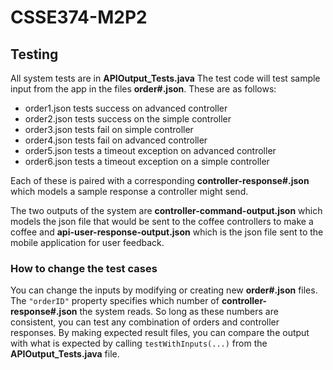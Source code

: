 # CSSE374-M2P2

## Testing
All system tests are in **APIOutput_Tests.java**
The test code will test sample input from the app in the files **order#.json**. These are as follows:

- order1.json tests success on advanced controller
- order2.json tests success on the simple controller
- order3.json tests fail on simple controller
- order4.json tests fail on advanced controller
- order5.json tests a timeout exception on advanced controller
- order6.json tests a timeout exception on a simple controller

Each of these is paired with a corresponding **controller-response#.json** which models a sample response a controller might send.

The two outputs of the system are **controller-command-output.json** which models the json file that would be sent to the coffee controllers to make a coffee and **api-user-response-output.json** which is the json file sent to the mobile application for user feedback.

### How to change the test cases
You can change the inputs by modifying or creating new **order#.json** files. The `"orderID"` property specifies which number of **controller-response#.json** the system reads. So long as these numbers are consistent, you can test any combination of orders and controller responses. By making expected result files, you can compare the output with what is expected by calling `testWithInputs(...)` from the **APIOutput_Tests.java** file.
